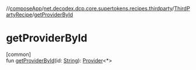 //[composeApp](../../../index.md)/[net.decodex.dcp.core.supertokens.recipes.thirdparty](../index.md)/[ThirdPartyRecipe](index.md)/[getProviderById](get-provider-by-id.md)

# getProviderById

[common]\
fun [getProviderById](get-provider-by-id.md)(id: [String](https://kotlinlang.org/api/latest/jvm/stdlib/kotlin/-string/index.html)): [Provider](../-provider/index.md)&lt;*&gt;
